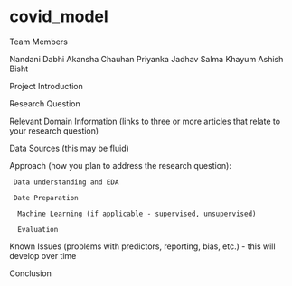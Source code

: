 # covid_model

Team Members

Nandani Dabhi
Akansha Chauhan
Priyanka Jadhav
Salma Khayum
Ashish Bisht


Project Introduction

Research Question

Relevant Domain Information (links to three or more articles that relate to your research question)

Data Sources (this may be fluid)

Approach (how you plan to address the research question):

     Data understanding and EDA

     Date Preparation

      Machine Learning (if applicable - supervised, unsupervised)

      Evaluation

Known Issues (problems with predictors, reporting, bias, etc.) - this will develop over time

Conclusion
